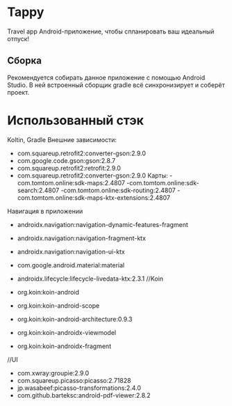 # Tappy
Travel app
Android-приложение, чтобы спланировать ваш идеальный отпуск!
## Сборка
Рекомендуется собирать данное приложение с помощью Android Studio. В ней встроенный сборщик gradle всё синхронизирует и соберёт проект.

# Использованный стэк
Koltin, Gradle
Внешние зависимости:
- com.squareup.retrofit2:converter-gson:2.9.0
- com.google.code.gson:gson:2.8.7
- com.squareup.retrofit2:retrofit:2.9.0
- com.squareup.retrofit2:converter-gson:2.9.0
Карты: 
-com.tomtom.online:sdk-maps:2.4807
-com.tomtom.online:sdk-search:2.4807
-com.tomtom.online:sdk-routing:2.4807
-com.tomtom.online:sdk-maps-ktx-extensions:2.4807

Навигация в приложении
- androidx.navigation:navigation-dynamic-features-fragment
- androidx.navigation:navigation-fragment-ktx
- androidx.navigation:navigation-ui-ktx

- com.google.android.material:material
- androidx.lifecycle:lifecycle-livedata-ktx:2.3.1
//Koin
- org.koin:koin-android
- org.koin:koin-android-scope
- org.koin:koin-android-architecture:0.9.3
- org.koin:koin-androidx-viewmodel
- org.koin:koin-androidx-fragment

//UI
- com.xwray:groupie:2.9.0
- com.squareup.picasso:picasso:2.71828
- jp.wasabeef:picasso-transformations:2.4.0
- com.github.barteksc:android-pdf-viewer:2.8.2